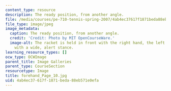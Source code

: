 ```yaml
---
content_type: resource
description: The ready position, from another angle.
file: /media/courses/pe-710-tennis-spring-2007/4ab4ec37617f1871beda88eb571e0efa_forehand_Page_10.jpg
file_type: image/jpeg
image_metadata:
  caption: The ready position, from another angle.
  credit: 'Credit: Photo by MIT OpenCourseWare.'
  image-alt: The racket is held in front with the right hand, the left hand steadying,
    with a wide, alert stance.
learning_resource_types: []
ocw_type: OCWImage
parent_title: Image Galleries
parent_type: CourseSection
resourcetype: Image
title: forehand_Page_10.jpg
uid: 4ab4ec37-617f-1871-beda-88eb571e0efa
---
```

